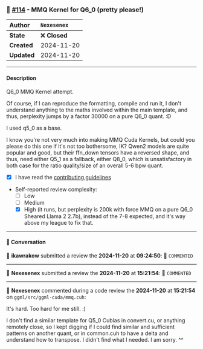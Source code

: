 ### 🔀 [#114](https://github.com/ikawrakow/ik_llama.cpp/pull/114) - MMQ Kernel for Q6_0 (pretty please!)

| **Author** | `Nexesenex` |
| :--- | :--- |
| **State** | ❌ **Closed** |
| **Created** | 2024-11-20 |
| **Updated** | 2024-11-20 |

---

#### Description

Q6_0 MMQ Kernel attempt.

Of course, if I can reproduce the formatting, compile and run it, I don't understand anything to the maths involved within the main template, and thus, perplexity jumps by a factor 30000 on a pure Q6_0 quant. :D

I used q5_0 as a base.

I know you're not very much into making MMQ Cuda Kernels, but could you please do this one if it's not too bothersome, IK? Qwen2 models are quite popular and good, but their ffn_down tensors have a reversed shape, and thus, need either Q5_1 as a fallback, either Q8_0, which is unsatisfactory in both case for the ratio quality/size of an overall 5-6 bpw quant.

- [x] I have read the [contributing guidelines](https://github.com/ggerganov/llama.cpp/blob/master/CONTRIBUTING.md)
- Self-reported review complexity:
  - [ ] Low
  - [ ] Medium
  - [x] High (it runs, but perplexity is 200k with force MMQ on a pure Q6_0 Sheared Llama 2 2.7b), instead of the 7-8 expected, and it's way above my league to fix that.

---

#### 💬 Conversation

👤 **ikawrakow** submitted a review the **2024-11-20** at **09:24:50**: 💬 `COMMENTED`

---

👤 **Nexesenex** submitted a review the **2024-11-20** at **15:21:54**: 💬 `COMMENTED`

---

👤 **Nexesenex** commented during a code review the **2024-11-20** at **15:21:54** on `ggml/src/ggml-cuda/mmq.cuh`:<br>

It's hard. Too hard for me still. :)

I don't find a similar template for Q5_0 Cublas in convert.cu, or anything remotely close, so I kept digging if I could find similar and sufficient patterns on another quant, or in common.cuh to have a delta and understand how to transpose. I didn't find what I needed. I am sorry. ^^